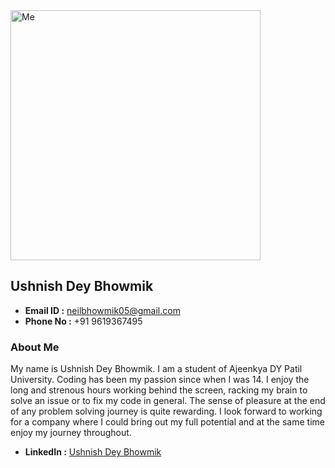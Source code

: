 <img src="https://media-exp1.licdn.com/dms/image/C4E03AQFM3DXe2WHr6g/profile-displayphoto-shrink_800_800/0/1610102901230?e=1646870400&v=beta&t=BKxfI7jxziQCJCsTu9dUhOtc14wiLzJYjfcD--EfsN4" alt="Me" height="400" width="400"/>

## Ushnish Dey Bhowmik
- **Email ID :** neilbhowmik05@gmail.com
- **Phone No :** +91 9619367495

### About Me

My name is Ushnish Dey Bhowmik. I am a student of Ajeenkya DY Patil University. Coding has been my passion since when I was 14. I enjoy the long and strenous hours working behind the screen, racking my brain to solve an issue or to fix my code in general. The sense of pleasure at the end of any problem solving journey is quite rewarding. I look forward to working for a company where I could bring out my full potential and at the same time enjoy my journey throughout.

- **LinkedIn :** [Ushnish Dey Bhowmik](https://www.linkedin.com/in/ushnish-dey-bhowmik-29b333203/)

